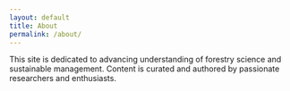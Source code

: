 ```yaml
---
layout: default
title: About
permalink: /about/
---
```



This site is dedicated to advancing understanding of forestry science and sustainable management. Content is curated and authored by passionate researchers and enthusiasts.
